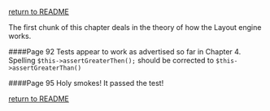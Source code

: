 [return to README](README.md)

The first chunk of this chapter deals in the theory of how the Layout engine works.

####Page 92
Tests appear to work as advertised so far in Chapter 4.
Spelling `$this->assertGreaterThen();` should be corrected to `$this->assertGreaterThan()`

####Page 95
Holy smokes! It passed the test!

[return to README](README.md)
